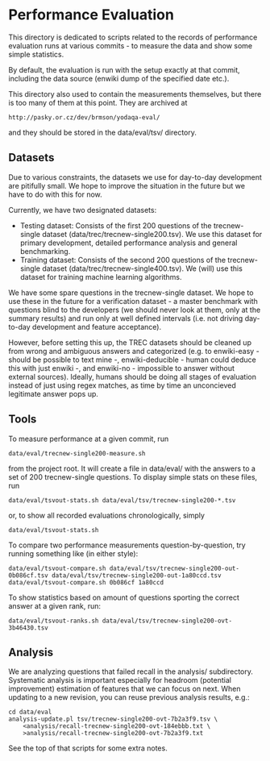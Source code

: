 Performance Evaluation
======================

This directory is dedicated to scripts related to the records of performance
evaluation runs at various commits - to measure the data and show some simple
statistics.

By default, the evaluation is run with the setup exactly at that commit,
including the data source (enwiki dump of the specified date etc.).

This directory also used to contain the measurements themselves, but there
is too many of them at this point.  They are archived at

	http://pasky.or.cz/dev/brmson/yodaqa-eval/

and they should be stored in the data/eval/tsv/ directory.

Datasets
--------

Due to various constraints, the datasets we use for day-to-day development
are pitifully small.  We hope to improve the situation in the future but
we have to do with this for now.

Currently, we have two designated datasets:

  * Testing dataset: Consists of the first 200 questions of the trecnew-single
    dataset (data/trec/trecnew-single200.tsv).  We use this dataset for primary
    development, detailed performance analysis and general benchmarking.
  * Training dataset: Consists of the second 200 questions of the trecnew-single
    dataset (data/trec/trecnew-single400.tsv).  We (will) use this dataset
    for training machine learning algorithms.

We have some spare questions in the trecnew-single dataset.  We hope to use
these in the future for a verification dataset - a master benchmark with
questions blind to the developers (we should never look at them, only at the
summary results) and run only at well defined intervals (i.e. not driving
day-to-day development and feature acceptance).

However, before setting this up, the TREC datasets should be cleaned up
from wrong and ambiguous answers and categorized (e.g. to enwiki-easy - should
be possible to text mine -, enwiki-deducible - human could deduce this with
just enwiki -, and enwiki-no - impossible to answer without external sources).
Ideally, humans should be doing all stages of evaluation instead of just
using regex matches, as time by time an unconcieved legitimate answer pops up.

Tools
-----

To measure performance at a given commit, run

	data/eval/trecnew-single200-measure.sh

from the project root.  It will create a file in data/eval/ with
the answers to a set of 200 trecnew-single questions.  To display
simple stats on these files, run

	data/eval/tsvout-stats.sh data/eval/tsv/trecnew-single200-*.tsv

or, to show all recorded evaluations chronologically, simply

	data/eval/tsvout-stats.sh

To compare two performance measurements question-by-question,
try running something like (in either style):

	data/eval/tsvout-compare.sh data/eval/tsv/trecnew-single200-out-0b086cf.tsv data/eval/tsv/trecnew-single200-out-1a80ccd.tsv
	data/eval/tsvout-compare.sh 0b086cf 1a80ccd

To show statistics based on amount of questions sporting the
correct answer at a given rank, run:

	data/eval/tsvout-ranks.sh data/eval/tsv/trecnew-single200-ovt-3b46430.tsv

Analysis
--------

We are analyzing questions that failed recall in the analysis/
subdirectory.  Systematic analysis is important especially for
headroom (potential improvement) estimation of features that
we can focus on next.  When updating to a new revision, you can
reuse previous analysis results, e.g.:

	cd data/eval
	analysis-update.pl tsv/trecnew-single200-ovt-7b2a3f9.tsv \
		<analysis/recall-trecnew-single200-ovt-184ebbb.txt \
		>analysis/recall-trecnew-single200-ovt-7b2a3f9.txt

See the top of that scripts for some extra notes.
